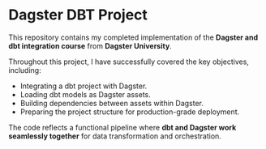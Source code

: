 # Dagster DBT Project

This repository contains my completed implementation of the **Dagster and dbt integration course** from **Dagster University**.

Throughout this project, I have successfully covered the key objectives, including:

- Integrating a dbt project with Dagster.
- Loading dbt models as Dagster assets.
- Building dependencies between assets within Dagster.
- Preparing the project structure for production-grade deployment.

The code reflects a functional pipeline where **dbt and Dagster work seamlessly together** for data transformation and orchestration.
